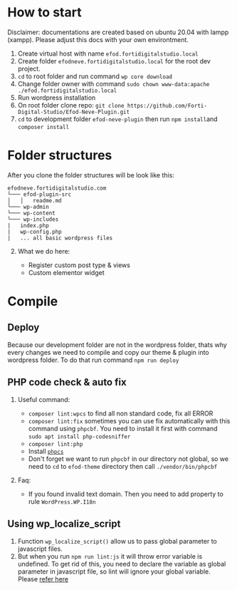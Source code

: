 # How to start

Disclaimer: documentations are created based on ubuntu 20.04 with lampp (xampp). Please adjust this docs with your own environtment.

1. Create virtual host with name `efod.fortidigitalstudio.local`
2. Create folder `efodneve.fortidigitalstudio.local` for the root dev project.
3. `cd` to root folder and run command `wp core download`
4. Change folder owner with command `sudo chown www-data:apache ./efod.fortidigitalstudio.local`
5. Run wordpress installation
6. On root folder clone repo: `git clone https://github.com/Forti-Digital-Studio/Efod-Neve-Plugin.git`
7. `cd` to development folder `efod-neve-plugin` then run `npm install`and `composer install`

# Folder structures

After you clone the folder structures will be look like this:

```
efodneve.fortidigitalstudio.com
└─── efod-plugin-src
│   │   readme.md
└─── wp-admin
└─── wp-content
└─── wp-includes
|   index.php
|   wp-config.php
|   ... all basic wordpress files

```

2. What we do here:

    - Register custom post type & views
    - Custom elementor widget

# Compile

## Deploy

Because our development folder are not in the wordpress folder, thats why every changes we need to compile and copy our theme & plugin into wordpress folder. To do that run command `npm run deploy`

## PHP code check & auto fix

1. Useful command:

    - `composer lint:wpcs` to find all non standard code, fix all ERROR
    - `composer lint:fix` sometimes you can use fix automatically with this command using `phpcbf`. You need to install it first with command `sudo apt install php-codesniffer`
    - `composer lint:php`
    - Install [`phpcs`](https://github.com/tommcfarlin/phpcs-wpcs-vscode)
    - Don't forget we want to run `phpcbf` in our directory not global, so we need to `cd` to `efod-theme` directory then call `./vendor/bin/phpcbf`

2. Faq:

    - If you found invalid text domain. Then you need to add property to rule `WordPress.WP.I18n`

## Using wp_localize_script

1. Function `wp_localize_script()` allow us to pass global parameter to javascript files.
2. But when you run `npm run lint:js` it will throw error variable is undefined. To get rid of this, you need to declare the variable as global parameter in javascript file, so lint will ignore your global variable. Please [refer here](https://eslint.org/docs/2.13.1/user-guide/configuring#specifying-globals)
